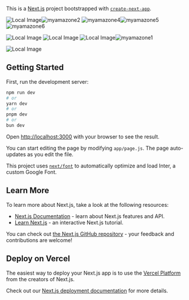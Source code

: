 This is a [Next.js](https://nextjs.org/) project bootstrapped with [`create-next-app`](https://github.com/vercel/next.js/tree/canary/packages/create-next-app).

![Local Image](./picture/myamazone1.jpg)![myamazone2](https://github.com/fuyaram/amazon-new/assets/143484868/002ed549-a4c3-4b9c-b8fe-27b0aa9b311c)
![myamazone4](https://github.com/fuyaram/amazon-new/assets/143484868/67b34d5a-c72f-447c-a5cd-87e508928354)![myamazone5](https://github.com/fuyaram/amazon-new/assets/143484868/1b59508e-83f6-4003-a802-3e66f715306f)
![myamazone6](https://github.com/fuyaram/amazon-new/assets/143484868/cefd48db-b8a3-4210-9b26-53a221cd0910)


![Local Image](./picture/myamazone2.jpg)
![Local Image](./picture/myamazone4.jpg)
![Local Image](./picture/myamazone5.jpg)![myamazone1](https://github.com/fuyaram/amazon-new/assets/143484868/728b8a63-6734-4ad2-a58c-aed9439e6ef1)

![Local Image](./picture/myamazone6.jpg)



## Getting Started

First, run the development server:

```bash
npm run dev
# or
yarn dev
# or
pnpm dev
# or
bun dev
```

Open [http://localhost:3000](http://localhost:3000) with your browser to see the result.

You can start editing the page by modifying `app/page.js`. The page auto-updates as you edit the file.

This project uses [`next/font`](https://nextjs.org/docs/basic-features/font-optimization) to automatically optimize and load Inter, a custom Google Font.

## Learn More

To learn more about Next.js, take a look at the following resources:

- [Next.js Documentation](https://nextjs.org/docs) - learn about Next.js features and API.
- [Learn Next.js](https://nextjs.org/learn) - an interactive Next.js tutorial.

You can check out [the Next.js GitHub repository](https://github.com/vercel/next.js/) - your feedback and contributions are welcome!

## Deploy on Vercel

The easiest way to deploy your Next.js app is to use the [Vercel Platform](https://vercel.com/new?utm_medium=default-template&filter=next.js&utm_source=create-next-app&utm_campaign=create-next-app-readme) from the creators of Next.js.

Check out our [Next.js deployment documentation](https://nextjs.org/docs/deployment) for more details.
